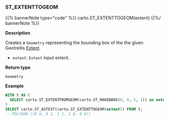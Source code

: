 ### ST_EXTENTTOGEOM

{{% bannerNote type="code" %}}
carto.ST_EXTENTTOGEOM(extent)
{{%/ bannerNote %}}

**Description**

Creates a `Geometry` representing the bounding box of the the given Geotrellis [Extent](https://geotrellis.readthedocs.io/en/latest/guide/core-concepts.html#extents).

* `extent`: `Extent` input extent.

**Return type**

`Geometry`

**Example**

```sql
WITH t AS (
  SELECT carto.ST_EXTENTFROMGEOM(carto.ST_MAKEBBOX(0, 0, 1, 1)) as extent
)
SELECT carto.ST_ASTEXT(carto.ST_EXTENTTOGEOM(extent)) FROM t;
-- POLYGON ((0 0, 0 1, 1 1, 1 0, 0 0))
```